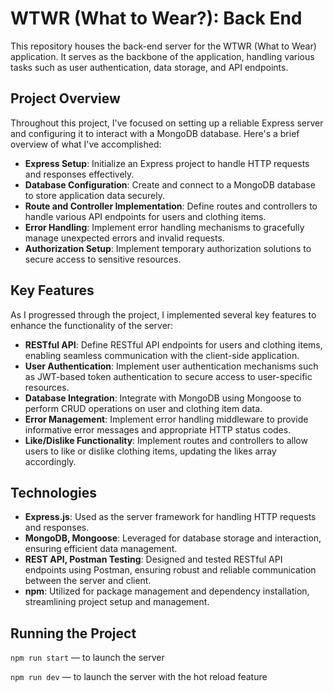 # WTWR (What to Wear?): Back End
This repository houses the back-end server for the WTWR (What to Wear) application. It serves as the backbone of the application, handling various tasks such as user authentication, data storage, and API endpoints.

## Project Overview
Throughout this project, I've focused on setting up a reliable Express server and configuring it to interact with a MongoDB database. Here's a brief overview of what I've accomplished:

- **Express Setup**: Initialize an Express project to handle HTTP requests and responses effectively.
- **Database Configuration**: Create and connect to a MongoDB database to store application data securely.
- **Route and Controller Implementation**: Define routes and controllers to handle various API endpoints for users and clothing items.
- **Error Handling**: Implement error handling mechanisms to gracefully manage unexpected errors and invalid requests.
- **Authorization Setup**: Implement temporary authorization solutions to secure access to sensitive resources.

## Key Features
As I progressed through the project, I implemented several key features to enhance the functionality of the server:

- **RESTful API**: Define RESTful API endpoints for users and clothing items, enabling seamless communication with the client-side application.
- **User Authentication**: Implement user authentication mechanisms such as JWT-based token authentication to secure access to user-specific resources.
- **Database Integration**: Integrate with MongoDB using Mongoose to perform CRUD operations on user and clothing item data.
- **Error Management**: Implement error handling middleware to provide informative error messages and appropriate HTTP status codes.
- **Like/Dislike Functionality**: Implement routes and controllers to allow users to like or dislike clothing items, updating the likes array accordingly.


## Technologies
- **Express.js**: Used as the server framework for handling HTTP requests and responses.
- **MongoDB, Mongoose**: Leveraged for database storage and interaction, ensuring efficient data management.
- **REST API, Postman Testing**: Designed and tested RESTful API endpoints using Postman, ensuring robust and reliable communication between the server and client.
- **npm**: Utilized for package management and dependency installation, streamlining project setup and management.

## Running the Project
`npm run start` — to launch the server 

`npm run dev` — to launch the server with the hot reload feature
